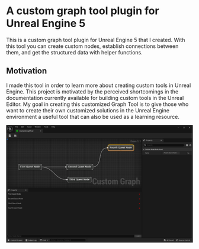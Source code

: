 # A custom graph tool plugin for Unreal Engine 5

This is a custom graph tool plugin for Unreal Engine 5 that I created. With this tool you can create custom nodes, establish connections between them, and get the structured data with helper functions. 

## Motivation

I made this tool in order to learn more about creating custom tools in Unreal Engine. This project is motivated by the perceived shortcomings in the documentation currently available for building custom tools in the Unreal Editor. My goal in creating this customized Graph Tool is to give those who want to create their own customized solutions in the Unreal Engine environment a useful tool that can also be used as a learning resource.

![The Custom Graph Tool](/graph_tool.PNG)
